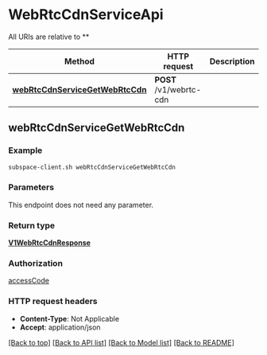 # WebRtcCdnServiceApi

All URIs are relative to **

Method | HTTP request | Description
------------- | ------------- | -------------
[**webRtcCdnServiceGetWebRtcCdn**](WebRtcCdnServiceApi.md#webRtcCdnServiceGetWebRtcCdn) | **POST** /v1/webrtc-cdn | 



## webRtcCdnServiceGetWebRtcCdn



### Example

```bash
subspace-client.sh webRtcCdnServiceGetWebRtcCdn
```

### Parameters

This endpoint does not need any parameter.

### Return type

[**V1WebRtcCdnResponse**](V1WebRtcCdnResponse.md)

### Authorization

[accessCode](../README.md#accessCode)

### HTTP request headers

- **Content-Type**: Not Applicable
- **Accept**: application/json

[[Back to top]](#) [[Back to API list]](../README.md#documentation-for-api-endpoints) [[Back to Model list]](../README.md#documentation-for-models) [[Back to README]](../README.md)

